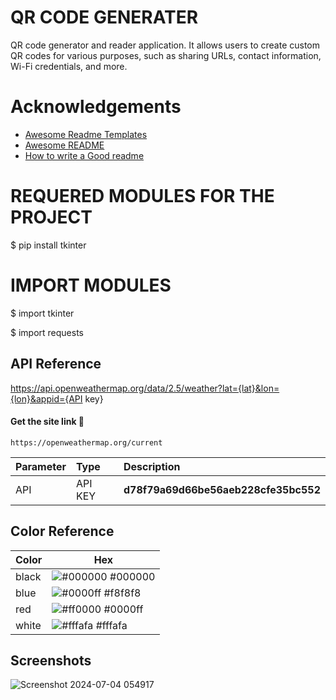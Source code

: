 
# QR CODE GENERATER

QR code generator and reader application. It allows users to create custom QR codes for various purposes, such as sharing URLs, contact information, Wi-Fi credentials, and more. 


# Acknowledgements

 - [Awesome Readme Templates](https://awesomeopensource.com/project/elangosundar/awesome-README-templates)
 - [Awesome README](https://github.com/matiassingers/awesome-readme)
 - [How to write a Good readme](https://bulldogjob.com/news/449-how-to-write-a-good-readme-for-your-github-project)

# REQUERED  MODULES FOR THE PROJECT 

$ pip install tkinter

# IMPORT MODULES 

$ import tkinter

$ import requests

## API Reference

https://api.openweathermap.org/data/2.5/weather?lat={lat}&lon={lon}&appid={API key}

#### Get the site link 🔗 

```
https://openweathermap.org/current
```

| Parameter | Type     | Description                         |
| :-------- | :------- | :-----------------------------------|
|     API   | API KEY  |**d78f79a69d66be56aeb228cfe35bc552**


## Color Reference

| Color             | Hex                                                                |
| ----------------- | ------------------------------------------------------------------ |
| black   | ![#000000](https://via.placeholder.com/10/0a192f?text=+) #000000 |
| blue  | ![#0000ff](https://via.placeholder.com/10/f8f8f8?text=+) #f8f8f8 |
|red   | ![#ff0000](https://via.placeholder.com/10/00b48a?text=+) #0000ff |
| white | ![#fffafa](https://via.placeholder.com/10/00b48a?text=+) #fffafa |


## Screenshots
![Screenshot 2024-07-04 054917](https://github.com/VishalRock04/QR-CODE/assets/133562727/e2d187b5-d01c-43e1-bbc9-b7f7bb52d49c)




